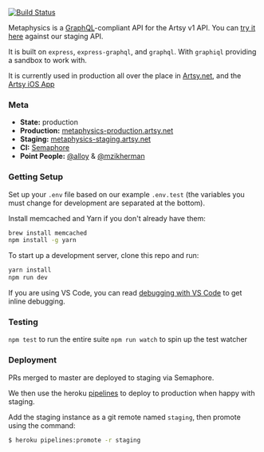 [![Build Status](https://semaphoreci.com/api/v1/projects/accc4cab-8844-44d3-ba87-e2e73335592a/587408/badge.svg)](https://semaphoreci.com/artsy-it/metaphysics)

Metaphysics is a [GraphQL](http://graphql.org)-compliant API for the Artsy v1 API. You can [try it here](https://metaphysics-staging.artsy.net/) against our staging API.

It is built on `express`, `express-graphql`, and `graphql`. With `graphiql` providing a sandbox to work with.

It is currently used in production all over the place in [Artsy.net](http://github.com/artsy/force/), and the [Artsy iOS App](http://github.com/artsy/eigen)

### Meta

* __State:__ production
* __Production:__ [metaphysics-production.artsy.net](https://metaphysics-production.artsy.net/)
* __Staging:__ [metaphysics-staging.artsy.net](https://metaphysics-staging.artsy.net/)
* __CI:__ [Semaphore](https://semaphoreapp.com/artsy-it/metaphysics/)
* __Point People:__ [@alloy](https://github.com/alloy) & [@mzikherman](https://github.com/mzikherman)

### Getting Setup

Set up your `.env` file based on our example `.env.test` (the variables you must change for development are separated at the bottom).

Install memcached and Yarn if you don't already have them:
``` sh
brew install memcached
npm install -g yarn
```

To start up a development server, clone this repo and run:

``` sh
yarn install
npm run dev
```

If you are using VS Code, you can read [debugging with VS Code](docs/debugging_with_vscode.md) to get inline debugging.

### Testing

`npm test` to run the entire suite
`npm run watch` to spin up the test watcher

### Deployment

PRs merged to master are deployed to staging via Semaphore.

We then use the heroku [pipelines](https://blog.heroku.com/archives/2013/7/10/heroku-pipelines-beta) to deploy to production when happy with staging.

Add the staging instance as a git remote named `staging`, then promote using the command:

``` sh
$ heroku pipelines:promote -r staging
```
